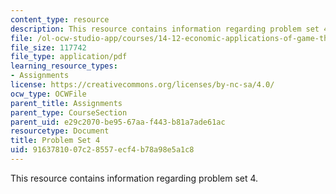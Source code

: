 ```yaml
---
content_type: resource
description: This resource contains information regarding problem set 4.
file: /ol-ocw-studio-app/courses/14-12-economic-applications-of-game-theory-fall-2012/9163781007c28557ecf4b78a98e5a1c8_MIT14_12F12_pset4.pdf
file_size: 117742
file_type: application/pdf
learning_resource_types:
- Assignments
license: https://creativecommons.org/licenses/by-nc-sa/4.0/
ocw_type: OCWFile
parent_title: Assignments
parent_type: CourseSection
parent_uid: e29c2070-be95-67aa-f443-b81a7ade61ac
resourcetype: Document
title: Problem Set 4
uid: 91637810-07c2-8557-ecf4-b78a98e5a1c8
---
```

This resource contains information regarding problem set 4.